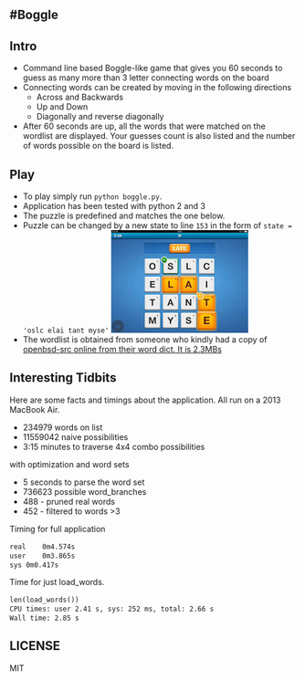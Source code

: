 #Boggle
---

Intro
---
- Command line based Boggle-like game that gives you 60 seconds to guess as many more than 3 letter connecting words on the board
- Connecting words can be created by moving in the following directions
  - Across and Backwards
  - Up and Down
  - Diagonally and reverse diagonally
- After 60 seconds are up, all the words that were matched on the wordlist are displayed. Your guesses count is also listed and the number of words possible on the board is listed.

Play
---
- To play simply run `python boggle.py`.
- Application has been tested with python 2 and 3
- The puzzle is predefined and matches the one below.
- Puzzle can be changed by a new state to line `153` in the form of `state = 'oslc elai tant myse'`
![Ruzzle Sample](screen240x240.jpeg)
- The wordlist is obtained from someone who kindly had a copy of [openbsd-src online from their word dict. It is 2.3MBs ](https://github.com/bluerise/openbsd-src/blob/master/share/dict/web2)

Interesting Tidbits
---
Here are some facts and timings about the application. All run on a 2013 MacBook Air.

- 234979 words on list
- 11559042 naive possibilities
- 3:15 minutes to traverse 4x4 combo possibilities

with optimization and word sets
- 5 seconds to parse the word set
- 736623 possible word_branches
- 488 - pruned real words
- 452 - filtered to words >3

Timing for full application
```
real	0m4.574s
user	0m3.865s
sys	0m0.417s
```

Time for just load_words.
```
len(load_words())
CPU times: user 2.41 s, sys: 252 ms, total: 2.66 s
Wall time: 2.85 s
```

LICENSE
---
MIT
